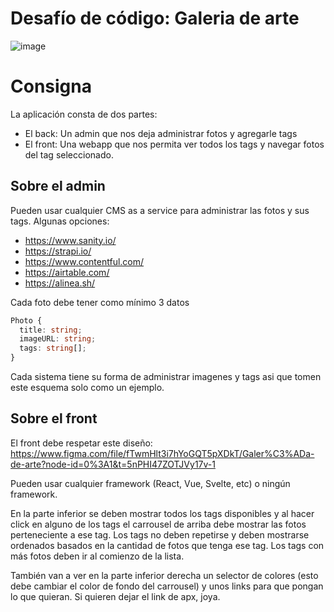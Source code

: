 # Desafío de código: Galeria de arte

![image](https://user-images.githubusercontent.com/1208547/206236009-b7f37f58-6103-4a6d-838a-02d5ef38698b.png)

# Consigna

La aplicación consta de dos partes:

- El back: Un admin que nos deja administrar fotos y agregarle tags
- El front: Una webapp que nos permita ver todos los tags y navegar fotos del tag seleccionado.

## Sobre el admin

Pueden usar cualquier CMS as a service para administrar
las fotos y sus tags. Algunas opciones:

- https://www.sanity.io/
- https://strapi.io/
- https://www.contentful.com/
- https://airtable.com/
- https://alinea.sh/

Cada foto debe tener como mínimo 3 datos

```ts
Photo {
  title: string;
  imageURL: string;
  tags: string[];
}
```

Cada sistema tiene su forma de administrar imagenes y tags asi que tomen este esquema solo como un ejemplo.

## Sobre el front

El front debe respetar este diseño:
https://www.figma.com/file/fTwmHlt3i7hYoGQT5pXDkT/Galer%C3%ADa-de-arte?node-id=0%3A1&t=5nPHI47ZOTJVy17v-1

Pueden usar cualquier framework (React, Vue, Svelte, etc) o ningún framework.

En la parte inferior se deben mostrar todos los tags disponibles y al hacer click en alguno de los tags el carrousel de arriba debe mostrar las fotos perteneciente a ese tag. Los tags no deben repetirse y deben mostrarse ordenados basados en la cantidad de fotos que tenga ese tag. Los tags con más fotos deben ir al comienzo de la lista.

También van a ver en la parte inferior derecha un selector de colores (esto debe cambiar el color de fondo del carrousel) y unos links para que pongan lo que quieran. Si quieren dejar el link de apx, joya.
